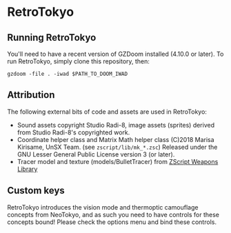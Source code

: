 # RetroTokyo

## Running RetroTokyo

You'll need to have a recent version of GZDoom installed (4.10.0 or later). To run RetroTokyo, simply clone this repository, then:

`gzdoom -file . -iwad $PATH_TO_DOOM_IWAD`

## Attribution

The following external bits of code and assets are used in RetroTokyo:

* Sound assets copyright Studio Radi-8, image assets (sprites) derived from Studio Radi-8's copyrighted work.
* Coordinate helper class and Matrix Math helper class (C)2018 Marisa Kirisame, UnSX Team. (see `zscript/lib/mk_*.zsc`) Released under the GNU Lesser General Public License version 3 (or later).
* Tracer model and texture (models/BulletTracer) from [ZScript Weapons Library](https://gitlab.com/dodopod/zscript-weapons-library)

## Custom keys

RetroTokyo introduces the vision mode and thermoptic camouflage concepts from NeoTokyo, and as such you need to have controls for these concepts bound! Please check the options menu and bind these controls.
